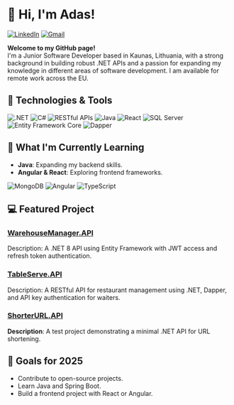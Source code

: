 # 👋 Hi, I'm Adas!
[![LinkedIn](https://img.shields.io/badge/-LinkedIn-0A66C2?logo=linkedin&logoColor=white&style=flat)](https://www.linkedin.com/in/adas-alvikas/) [![Gmail](https://img.shields.io/badge/-Gmail-EA4335?logo=gmail&logoColor=white&style=flat)](mailto:adas.alvikas@gmail.com)

**Welcome to my GitHub page!**  
I'm a Junior Software Developer based in Kaunas, Lithuania, with a strong background in building robust .NET APIs and a passion for expanding my knowledge in different areas of software development. I am available for remote work across the EU.

## 🔧 Technologies & Tools

![.NET](https://img.shields.io/badge/-.NET-512BD4?logo=dotnet&logoColor=white&style=flat) ![C#](https://img.shields.io/badge/-C%23-239120?logo=c-sharp&logoColor=white&style=flat) ![RESTful APIs](https://img.shields.io/badge/-RESTful_APIs-0A66C2?logo=rest-api&logoColor=white&style=flat) ![Java](https://img.shields.io/badge/-Java-007396?logo=java&logoColor=white&style=flat) ![React](https://img.shields.io/badge/-React-61DAFB?logo=react&logoColor=black&style=flat) ![SQL Server](https://img.shields.io/badge/-SQL_Server-CC2927?logo=microsoft-sql-server&logoColor=white&style=flat)
![Entity Framework Core](https://img.shields.io/badge/-Entity_Framework_Core-7F5CFF?logo=dotnet&logoColor=white&style=flat) 
![Dapper](https://img.shields.io/badge/-Dapper-0E9B8E?logo=generic-technology&logoColor=white&style=flat) 

## 🌱 What I'm Currently Learning
- **Java**: Expanding my backend skills.
- **Angular & React**: Exploring frontend frameworks.
  
![MongoDB](https://img.shields.io/badge/-MongoDB-808080?logo=mongodb&logoColor=white&style=flat)
![Angular](https://img.shields.io/badge/-Angular-808080?logo=angular&logoColor=white&style=flat)
![TypeScript](https://img.shields.io/badge/-TypeScript-808080?logo=typescript&logoColor=white&style=flat)


## 💻 Featured Project

### [WarehouseManager.API](https://github.com/adascoding/WarehouseManager)
Description: A .NET 8 API using Entity Framework with JWT access and refresh token authentication.

### [TableServe.API](https://github.com/adascoding/TableServe)
Description: A RESTful API for restaurant management using .NET, Dapper, and API key authentication for waiters.

### [ShorterURL.API](https://github.com/adascoding/ShorterURL)

**Description**: A test project demonstrating a minimal .NET API for URL shortening.

## 🎯 Goals for 2025
- Contribute to open-source projects.
- Learn Java and Spring Boot.
- Build a frontend project with React or Angular.
